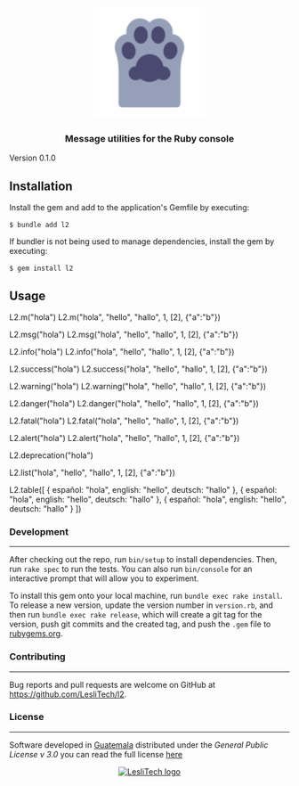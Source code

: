 <p align="center">
	<a href="https://www.lesli.dev" target="_blank">
		<img alt="Lesli Ruby Message logo" width="200px" src="./docs/l2-logo.svg" />
	</a>
</p>
<h3 align="center">Message utilities for the Ruby console</h3>

Version 0.1.0

## Installation

Install the gem and add to the application's Gemfile by executing:

    $ bundle add l2

If bundler is not being used to manage dependencies, install the gem by executing:

    $ gem install l2

## Usage

L2.m("hola")
L2.m("hola", "hello", "hallo", 1, [2], {"a":"b"})

L2.msg("hola")
L2.msg("hola", "hello", "hallo", 1, [2], {"a":"b"})

L2.info("hola")
L2.info("hola", "hello", "hallo", 1, [2], {"a":"b"})

L2.success("hola")
L2.success("hola", "hello", "hallo", 1, [2], {"a":"b"})

L2.warning("hola")
L2.warning("hola", "hello", "hallo", 1, [2], {"a":"b"})

L2.danger("hola")
L2.danger("hola", "hello", "hallo", 1, [2], {"a":"b"})

L2.fatal("hola")
L2.fatal("hola", "hello", "hallo", 1, [2], {"a":"b"})

L2.alert("hola")
L2.alert("hola", "hello", "hallo", 1, [2], {"a":"b"})

L2.deprecation("hola")

L2.list("hola", "hello", "hallo", 1, [2], {"a":"b"})

L2.table([
    { español: "hola", english: "hello", deutsch: "hallo" },
    { español: "hola", english: "hello", deutsch: "hallo" },
    { español: "hola", english: "hello", deutsch: "hallo" }
])

### Development
------

After checking out the repo, run `bin/setup` to install dependencies. Then, run `rake spec` to run the tests. You can also run `bin/console` for an interactive prompt that will allow you to experiment.

To install this gem onto your local machine, run `bundle exec rake install`. To release a new version, update the version number in `version.rb`, and then run `bundle exec rake release`, which will create a git tag for the version, push git commits and the created tag, and push the `.gem` file to [rubygems.org](https://rubygems.org).

### Contributing
------

Bug reports and pull requests are welcome on GitHub at https://github.com/LesliTech/l2.


### License  
------

Software developed in [Guatemala](http://visitguatemala.com/) distributed under the *General Public License v 3.0* you can read the full license [here](http://www.gnu.org/licenses/gpl-3.0.html)

<p align="center">
	<a href="https://www.lesli.tech" target="_blank">
		<img alt="LesliTech logo" width="150" src="https://cdn.lesli.tech/leslitech/brand/leslitech-logo.svg" />
	</a>
</p>
